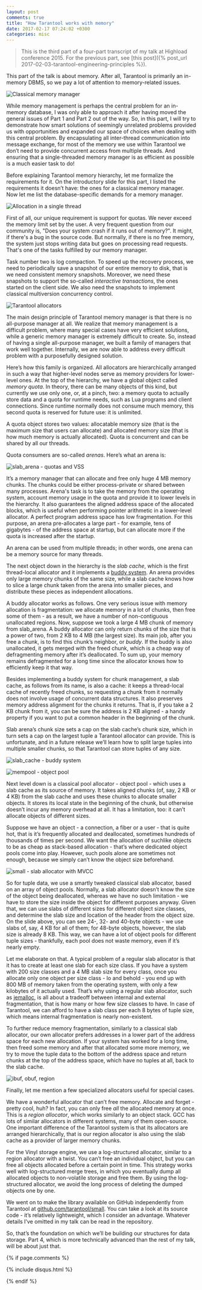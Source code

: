 ```yaml
---
layout: post
comments: true
title: "How Tarantool works with memory"
date: 2017-02-17 07:24:02 +0300
categories: misc
---
```


> This is the third part of a four-part transcript of
> my talk at Highload conference 2015.
> For the previous part, see [this post]({% post_url 2017-02-03-tarantool-engineering-principles %}).

This part of the talk is about memory. After all, Tarantool is primarily an
in-memory DBMS, so we pay a lot of attention to memory-related issues.

![Classical memory manager](/assets/memory-manager.png)

While memory management is perhaps the central problem for an in-memory
database, I was only able to approach it after having moved the general
issues of Part 1 and Part 2 out of the way. So, in this part, I will try to
demonstrate how smart solutions of seemingly unrelated problems provided us
with opportunities and expanded our space of choices when dealing with this
central problem. By encapsulating all inter-thread communication into
message exchange, for most of the memory we use within Tarantool we don’t
need to provide concurrent access from multiple threads. And ensuring that a
single-threaded memory manager is as efficient as possible is a much easier
task to do!

Before explaining Tarantool memory hierarchy, let me formalize the
requirements for it. On the introductory slide for this part, I listed the
requirements it doesn’t have: the ones for a classical memory manager. Now
let me list the database-specific demands for a memory manager.

![Allocation in a single thread](/assets/single-thread-alloc.png)

First of all, our unique requirement is support for quotas. We never exceed
the memory limit set by the user. A very frequent question from our
community is, "Does your system crash if it runs out of memory?". It might,
if there's a bug in the source code. But normally, if there is no free
memory, the system just stops writing data but goes on processing read
requests. That's one of the tasks fulfilled by our memory manager.

Task number two is log compaction. To speed up the recovery process, we need
to periodically save a snapshot of our entire memory to disk, that is we
need consistent memory snapshots. Moreover, we need these snapshots to
support the so-called *interactive transactions*, the ones started on the
client side. We also need the snapshots to implement classical multiversion
concurrency control.

![Tarantool allocators](/assets/allocators.png)

The main design principle of Tarantool memory manager is that there is no
all-purpose manager at all. We realize that memory management is a difficult
problem, where many special cases have very efficient solutions, while a
generic memory manager is extremely difficult to create. So, instead of
having a single all-purpose manager, we built a family of managers that work
well together. Internally, we are now able to address every difficult
problem with a purposefully designed solution.

Here’s how this family is organized. All allocators are hierarchically
arranged in such a way that higher-level nodes serve as memory providers for
lower-level ones. At the top of the hierarchy, we have a global object
called *memory quota*. In theory, there can be many objects of this kind,
but currently we use only one, or, at a pinch, two: a memory quota to
actually store data and a quota for runtime needs, such as Lua programs and
client connections. Since runtime normally does not consume much memory,
this second quota is reserved for future use: it is unlimited.

A quota object stores two values: allocatable memory size (that is the
maximum size that users can allocate) and allocated memory size (that is how
much memory is actually allocated). Quota is concurrent and can be shared by
all our threads.

Quota consumers are so-called *arenas*. Here’s what an arena is:  

![slab_arena - quotas and VSS](/assets/slab_arena.png)

It’s a memory manager that can allocate and free only huge 4 MB memory
chunks. The chunks could be either process-private or shared between many
processes. Arena's task is to take the memory from the operating system,
account memory usage in the quota and provide it to lower levels in the
hierarchy. It also guarantees the aligned address space of the allocated
blocks, which is useful when performing pointer arithmetic in a lower-level
allocator. A perfect program address space has low fragmentation. For this
purpose, an arena pre-allocates a large part - for example, tens of
gigabytes - of the address space at startup, but can allocate more if the
quota is increased after the startup.

An arena can be used from multiple threads; in other words, one arena can be
a memory source for many threads.

The next object down in the hierarchy is the *slab cache*, which is the first
thread-local allocator and it implements a [buddy
system](https://en.wikipedia.org/wiki/Buddy_memory_allocation). An arena
provides only large memory chunks of the same size, while a slab cache knows
how to slice a large chunk taken from the arena into smaller pieces, and
distribute these pieces as independent allocations.

A buddy allocator works as follows. One very serious issue with memory
allocation is fragmentation: we allocate memory in a lot of chunks, then
free some of them - as a result, we have a number of non-contiguous
unallocated regions. Now, suppose we took a large 4 MB chunk of memory from
slab_arena. A buddy allocator can only return chunks of the size that is a
power of two, from 2 KB to 4 MB (the largest size). Its main job, after you
free a chunk, is to find this chunk’s neighbor, or *buddy*. If the buddy is
also unallocated, it gets merged with the freed chunk, which is a cheap way
of defragmenting memory after it’s deallocated. To sum up, your memory
remains defragmented for a long time since the allocator knows how to
efficiently keep it that way.

Besides implementing a buddy system for chunk management, a slab cache, as
follows from its name, is also a cache: it keeps a thread-local cache of
recently freed chunks, so requesting a chunk from it normally  does not
involve usage of concurrent data structures. It also preserves memory
address alignment for the chunks it returns. That is, if you take a 2 KB
chunk from it, you can be sure the address is 2 KB aligned - a handy
property if you want to put a common header in the beginning of the chunk.

Slab arena’s chunk size sets a cap on the slab cache’s chunk size, which in
turn sets a cap on the largest tuple a Tarantool allocator can provide. This
is unfortunate, and in a future release we’ll learn how to split large
tuples into multiple smaller chunks, so that Tarantool can store tuples of
any size.

![slab_cache - buddy system](/assets/slab_cache.png)

![mempool - object pool](/assets/mempool.png)

Next level down is a classical pool allocator - object pool - which uses a
slab cache as its source of memory. It  takes aligned chunks (of, say, 2 KB
or 4 KB) from the slab cache and uses these chunks to allocate smaller
objects. It stores its local state in the beginning of the chunk, but
otherwise doesn’t incur any memory overhead at all. It has a limitation,
too:  it can’t allocate objects of different sizes.

Suppose we have an object - a connection, a fiber or a user - that is quite
hot, that is it’s frequently allocated and deallocated, sometimes hundreds
of thousands of times per second. We want the allocation of suchlike objects
to be as cheap as stack-based allocation - that’s where dedicated object
pools come into play. However, such pools alone are sometimes not enough,
because we simply can’t know the object size beforehand.

![small - slab allocator with MVCC](/assets/small.png)

So for tuple data, we use a smartly tweaked classical slab allocator, based
on an array of object pools. Normally, a slab allocator doesn’t know the
size of the object being deallocated, whereas we have no such limitation -
we have to store the size inside the object for different purposes anyway.
Given that, we can use slabs of different sizes for different object size
classes, and determine the slab size and location of the header from the
object size. On the slide above, you can see 24-, 32- and 40-byte objects -
we use slabs of, say, 4 KB for all of them; for 48-byte objects, however,
the slab size is already 8 KB. This way, we can have a lot of object pools
for different tuple sizes - thankfully, each pool does not waste memory,
    even if it’s nearly empty.

Let me elaborate on that. A typical problem of a regular slab allocator is
that it has to create at least one slab for each size class. If you have a
system with 200 size classes and a 4 MB slab size for every class, once you
allocate only one object per size class - lo and behold - you end up with
800 MB of memory taken from the operating system, with only a few kilobytes
of it actually used. That’s why using a regular slab allocator, such as
[jemalloc](http://jemalloc.net/), is all about a tradeoff between internal
and external fragmentation, that is how many or how few size classes to
have. In case of Tarantool, we can afford to have a slab class per each 8
bytes of tuple size, which means internal fragmentation is nearly
non-existent.

To further reduce memory fragmentation, similarly to a classical slab
allocator, our own allocator prefers addresses in a lower part of the
address space for each new allocation. If your system has worked for a long
time, then freed some memory and after that allocated some more memory, we
try to move the tuple data to the bottom of the address space and return
chunks at the top of the address space, which have no tuples at all, back to
the slab cache.

![ibuf, obuf, region](/assets/ibuf-obuf-region.png)

Finally, let me mention a few specialized allocators useful for special cases.

We have a wonderful allocator that can’t free memory. Allocate and forget -
pretty cool, huh? In fact, you can only free *all* the allocated memory at
once. This is a *region allocator*, which works similarly to an object
stack. GCC has lots of similar allocators in different systems, many of them
open-source. One important difference of the Tarantool system is that its
allocators are arranged hierarchically, that is our region allocator is also
using the slab cache as a provider of larger memory chunks.

For the Vinyl storage engine, we use a log-structured allocator, similar to
a region allocator with a twist. You can’t free an individual object, but
you can free all objects allocated before a certain point in time. This
strategy works well with log-structured merge trees, in which you eventually
dump all allocated objects to non-volatile storage and free them. By using
the log-structured allocator, we avoid the long process of deleting the
dumped objects one by one.

We went on to make the library available on GitHub independently from
Tarantool at [github.com/tarantool/small](http://github.com/tarantool/small). You
can take a look at its source code - it’s relatively lightweight, which I
consider an advantage. Whatever details I’ve omitted in my talk can be read
in the repository.

So, that’s the foundation on which we’ll be building our structures for data
storage. Part 4, which is more technically advanced than the rest of my
talk, will be about just that.

{% if page.comments %}

{% include disqus.html %}

{% endif %}
